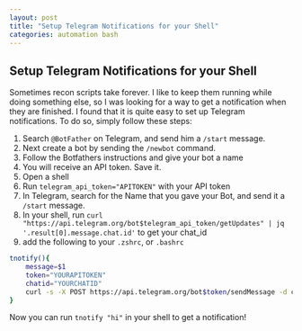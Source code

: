 ```yaml
---
layout: post
title: "Setup Telegram Notifications for your Shell"
categories: automation bash
---
```

## Setup Telegram Notifications for your Shell

Sometimes recon scripts take forever. I like to keep them running while doing something else, so I was looking for a way to get a notification when they are finished. I found that it is quite easy to set up Telegram notifications. To do so, simply follow these steps:

1. Search `@BotFather` on Telegram, and send him a `/start` message.
2. Next create a bot by sending the `/newbot` command.
3. Follow the Botfathers instructions and give your bot a name
4. You will receive an API token. Save it.
5. Open a shell
6. Run `telegram_api_token="APITOKEN"` with your API token
7. In Telegram, search for the Name that you gave your Bot, and send it a `/start` message.
8. In your shell, run `curl "https://api.telegram.org/bot$telegram_api_token/getUpdates" | jq '.result[0].message.chat.id'` to get your chat_id
9. add the following to your `.zshrc`, or `.bashrc`
```bash
tnotify(){
    message=$1
    token="YOURAPITOKEN"
    chatid="YOURCHATID"
    curl -s -X POST https://api.telegram.org/bot$token/sendMessage -d chat_id=$chatid -d text="$message"
}
```

Now you can run `tnotify "hi"` in your shell to get a notification!
